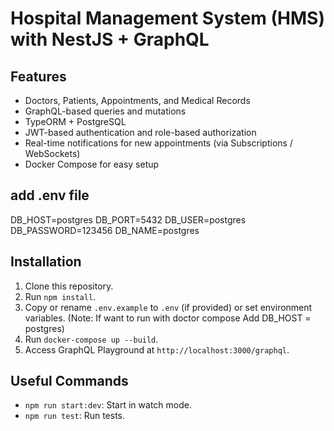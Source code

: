 # Hospital Management System (HMS) with NestJS + GraphQL

## Features
- Doctors, Patients, Appointments, and Medical Records
- GraphQL-based queries and mutations
- TypeORM + PostgreSQL
- JWT-based authentication and role-based authorization
- Real-time notifications for new appointments (via Subscriptions / WebSockets)
- Docker Compose for easy setup

## add .env file
DB_HOST=postgres 
DB_PORT=5432
DB_USER=postgres
DB_PASSWORD=123456
DB_NAME=postgres

## Installation

1. Clone this repository.
2. Run `npm install`.
3. Copy or rename `.env.example` to `.env` (if provided) or set environment variables.
(Note: If want to run with doctor compose Add DB_HOST = postgres)
4. Run `docker-compose up --build`.
5. Access GraphQL Playground at `http://localhost:3000/graphql`.

## Useful Commands
- `npm run start:dev`: Start in watch mode.
- `npm run test`: Run tests.
